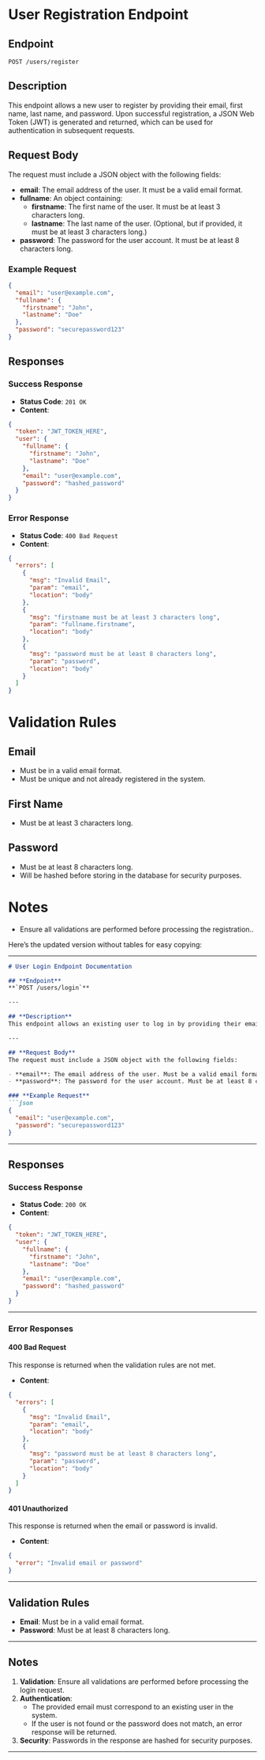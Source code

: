 # User Registration Endpoint

## Endpoint
`POST /users/register`

## Description
This endpoint allows a new user to register by providing their email, first name, last name, and password. Upon successful registration, a JSON Web Token (JWT) is generated and returned, which can be used for authentication in subsequent requests.

## Request Body
The request must include a JSON object with the following fields:

- **email**: The email address of the user. It must be a valid email format.
- **fullname**: An object containing:
  - **firstname**: The first name of the user. It must be at least 3 characters long.
  - **lastname**: The last name of the user. (Optional, but if provided, it must be at least 3 characters long.)
- **password**: The password for the user account. It must be at least 8 characters long.

### Example Request
```json
{
  "email": "user@example.com",
  "fullname": {
    "firstname": "John",
    "lastname": "Doe"
  },
  "password": "securepassword123"
}
```
## **Responses**

### **Success Response**
- **Status Code**: `201 OK`
- **Content**:

```json
{
  "token": "JWT_TOKEN_HERE",
  "user": {
    "fullname": {
      "firstname": "John",
      "lastname": "Doe"
    },
    "email": "user@example.com",
    "password": "hashed_password"
  }
}
```
### **Error Response**
- **Status Code**: `400 Bad Request`
- **Content**:

```json
{
  "errors": [
    {
      "msg": "Invalid Email",
      "param": "email",
      "location": "body"
    },
    {
      "msg": "firstname must be at least 3 characters long",
      "param": "fullname.firstname",
      "location": "body"
    },
    {
      "msg": "password must be at least 8 characters long",
      "param": "password",
      "location": "body"
    }
  ]
}
```

# Validation Rules

## Email
- Must be in a valid email format.
- Must be unique and not already registered in the system.

## First Name
- Must be at least 3 characters long.

## Password
- Must be at least 8 characters long.
- Will be hashed before storing in the database for security purposes.

# Notes
- Ensure all validations are performed before processing the registration..



Here’s the updated version without tables for easy copying:

---

```markdown
# User Login Endpoint Documentation

## **Endpoint**
**`POST /users/login`**

---

## **Description**
This endpoint allows an existing user to log in by providing their email and password. Upon successful login, a JSON Web Token (JWT) is generated and returned, which can be used for authentication in subsequent requests.

---

## **Request Body**
The request must include a JSON object with the following fields:

- **email**: The email address of the user. Must be a valid email format.
- **password**: The password for the user account. Must be at least 8 characters long.

### **Example Request**
```json
{
  "email": "user@example.com",
  "password": "securepassword123"
}
```

---

## **Responses**

### **Success Response**
- **Status Code**: `200 OK`
- **Content**:
```json
{
  "token": "JWT_TOKEN_HERE",
  "user": {
    "fullname": {
      "firstname": "John",
      "lastname": "Doe"
    },
    "email": "user@example.com",
    "password": "hashed_password"
  }
}
```

---

### **Error Responses**

#### **400 Bad Request**
This response is returned when the validation rules are not met.

- **Content**:
```json
{
  "errors": [
    {
      "msg": "Invalid Email",
      "param": "email",
      "location": "body"
    },
    {
      "msg": "password must be at least 8 characters long",
      "param": "password",
      "location": "body"
    }
  ]
}
```

#### **401 Unauthorized**
This response is returned when the email or password is invalid.

- **Content**:
```json
{
  "error": "Invalid email or password"
}
```

---

## **Validation Rules**

- **Email**: Must be in a valid email format.
- **Password**: Must be at least 8 characters long.

---

## **Notes**
1. **Validation**: Ensure all validations are performed before processing the login request.
2. **Authentication**: 
   - The provided email must correspond to an existing user in the system.
   - If the user is not found or the password does not match, an error response will be returned.
3. **Security**: Passwords in the response are hashed for security purposes.

---
